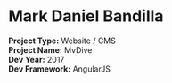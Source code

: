 # Mark Daniel Bandilla
**Project Type:** Website / CMS \
**Project Name:** MvDive \
**Dev Year:** 2017 \
**Dev Framework:** AngularJS 
